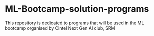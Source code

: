 # ML-Bootcamp-solution-programs


This repository is dedicated to programs that will be used in the ML bootcamp organised by Cintel Next Gen AI club, SRM
